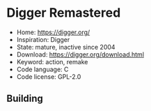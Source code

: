 # Digger Remastered

- Home: https://digger.org/
- Inspiration: Digger
- State: mature, inactive since 2004
- Download: https://digger.org/download.html
- Keyword: action, remake
- Code language: C
- Code license: GPL-2.0

## Building
